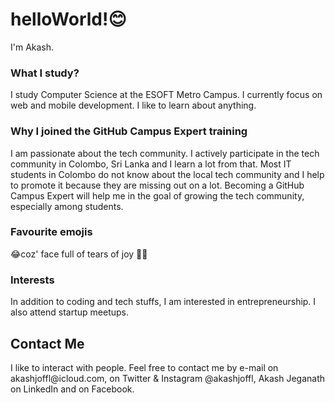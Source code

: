 <h1> helloWorld!😊</h1> 
I'm Akash. 

<h3>What I study?</h3>
I study Computer Science at the ESOFT Metro Campus. I currently focus on web and mobile development. I like to learn about anything.

<h3>Why I joined the GitHub Campus Expert training</h3>
I am passionate about the tech community. I actively participate in the tech community in Colombo, Sri Lanka and I learn a lot from that. Most IT students in Colombo do not know about the local tech community and I help to promote it because they are missing out on a lot. Becoming a GitHub Campus Expert will help me in the goal of growing the tech community, especially among students.

<h3>Favourite emojis</h3>
😂coz' face full of tears of joy 👨‍💻

<h3>Interests</h3>
In addition to coding and tech stuffs, I am interested in entrepreneurship. I also attend startup meetups.

<h2>Contact Me</h3>
I like to interact with people. Feel free to contact me by e-mail on akashjoffl@icloud.com, on Twitter & Instagram @akashjoffl, Akash Jeganath on LinkedIn and on Facebook.




